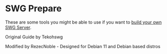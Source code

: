 # SWG Prepare

These are some tools you might be able to use if you want to [build your own SWG Server](https://tekaohswg.github.io/new.html).

Original Guide by Tekohswg

Modified by RezecNoble - Designed for Debian 11 and Debian based distros